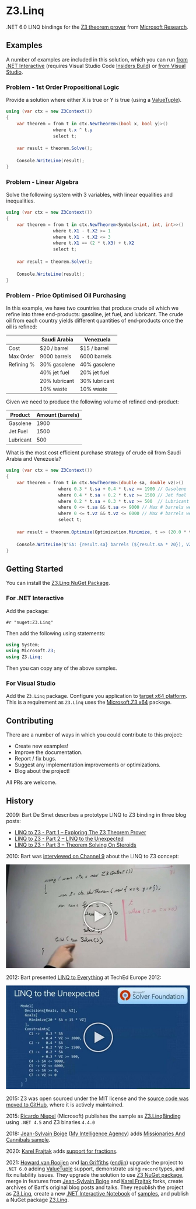 # Z3.Linq

.NET 6.0 LINQ bindings for the [Z3 theorem prover](https://github.com/Z3Prover/z3) from [Microsoft Research](https://www.microsoft.com/en-us/research/).

## Examples

A number of examples are included in this solution, which you can run [from .NET Interactive](examples/z3-problems.dib) (requires Visual Studio Code [Insiders Build](https://code.visualstudio.com/insiders/)) or [from Visual Studio](solutions/Z3.Linq.Demo/Program.cs).

### Problem - 1st Order Propositional Logic

Provide a solution where either X is true or Y is true (using a [ValueTuple](https://docs.microsoft.com/en-us/dotnet/api/system.valuetuple?view=net-6.0)).

```csharp
using (var ctx = new Z3Context())
{
    var theorem = from t in ctx.NewTheorem<(bool x, bool y)>()
                  where t.x ^ t.y
                  select t;

    var result = theorem.Solve();

    Console.WriteLine(result);
}
```

### Problem - Linear Algebra

Solve the following system with 3 variables, with linear equalities and inequalities.

```csharp
using (var ctx = new Z3Context())
{
    var theorem = from t in ctx.NewTheorem<Symbols<int, int, int>>()
                  where t.X1 - t.X2 >= 1
                  where t.X1 - t.X2 <= 3
                  where t.X1 == (2 * t.X3) + t.X2
                  select t;

    var result = theorem.Solve();

    Console.WriteLine(result);
}
```

### Problem - Price Optimised Oil Purchasing

In this example, we have two  countries that produce crude oil which we refine into three end-products: gasoline, jet fuel, and lubricant. The crude oil from each country yields different quantities of end-products once the oil is refined:

|            | Saudi Arabia  | Venezuela      |
|---         | ---           | ---            |
| Cost       | $20 / barrel  | $15 / barrel   |
| Max Order  | 9000 barrels  | 6000 barrels   |
| Refining % | 30% gasolene  | 40% gasolene   |
|            | 40% jet fuel  | 20% jet fuel   |
|            | 20% lubricant | 30% lubricant  |
|            | 10% waste     | 10% waste      |

Given we need to produce the following volume of refined end-product:

| Product   | Amount (barrels) |
| ---       | ---              |
| Gasolene  | 1900             |
| Jet Fuel  | 1500             |
| Lubricant | 500              |

 What is the most cost efficient purchase strategy of crude oil from Saudi Arabia and Venezuela?
```csharp
using (var ctx = new Z3Context())
{
    var theorem = from t in ctx.NewTheorem<(double sa, double vz)>()
                    where 0.3 * t.sa + 0.4 * t.vz >= 1900 // Gasolene
                    where 0.4 * t.sa + 0.2 * t.vz >= 1500 // Jet fuel
                    where 0.2 * t.sa + 0.3 * t.vz >= 500  // Lubricant
                    where 0 <= t.sa && t.sa <= 9000 // Max # barrels we can purchase
                    where 0 <= t.vz && t.vz <= 6000 // Max # barrels we can purchase
                    select t;

    var result = theorem.Optimize(Optimization.Minimize, t => (20.0 * t.sa) + (15.0 * t.vz)); // Optimize for cost

    Console.WriteLine($"SA: {result.sa} barrels (${result.sa * 20}), VZ: {result.vz} barrels (${result.vz * 15})");
}
```

## Getting Started

You can install the [Z3.Linq NuGet Package](https://www.nuget.org/packages/Z3.Linq/).

### For .NET Interactive

Add the package:
```
#r "nuget:Z3.Linq"
```
Then add the following using statements:

```csharp
using System;
using Microsoft.Z3;
using Z3.Linq;
```
Then you can copy any of the above samples.

### For Visual Studio

Add the `Z3.Linq` package.
Configure you application to [target x64 platform](https://docs.microsoft.com/en-us/visualstudio/ide/how-to-configure-projects-to-target-platforms?view=vs-2022). This is a requirement as `Z3.Linq` uses the [Microsoft.Z3.x64](https://www.nuget.org/packages/Microsoft.Z3.x64/) package.

## Contributing

There are a number of ways in which you could contribute to this project:

- Create new examples!
- Improve the documentation.
- Report / fix bugs.
- Suggest any implementation improvements or optimizations.
- Blog about the project!

All PRs are welcome.

## History

2009: Bart De Smet describes a prototype LINQ to Z3 binding in three blog posts:

* [LINQ to Z3 - Part 1 – Exploring The Z3 Theorem Prover](docs/blogs/part-01-exploring-the-z3-theorem-prover.md)
* [LINQ to Z3 - Part 2 – LINQ to the Unexpected](docs/blogs/part-02-linq-to-the-unexpected.md)
* [LINQ to Z3 - Part 3 – Theorem Solving On Steroids](docs/blogs/part-03-theorem-solving-on-steroids.md)

2010: Bart was [interviewed on Channel 9](https://vimeo.com/648767290) about the LINQ to Z3 concept:

[![LINQ to Z3 Channel 9 interview](docs/blogs/images/linq-to-z3-channel9.jpg)](https://vimeo.com/648767290)

2012: Bart presented [LINQ to Everything](https://vimeo.com/648776168) at TechEd Europe 2012:

[![LINQ to Everything](docs/blogs/images/linq-to-constraints.jpg)](https://vimeo.com/648776168)

2015: Z3 was open sourced under the MIT license and the [source code was moved to GitHub](https://github.com/Z3Prover/z3), where it is actively maintained.

2015: [Ricardo Niepel](https://github.com/RicardoNiepel) (Microsoft) publishes the sample as [Z3.LinqBinding](https://github.com/RicardoNiepel/Z3.LinqBinding) using `.NET 4.5` and Z3 binaries `4.4.0`

2018: [Jean-Sylvain Boige](https://github.com/jsboige) ([My Intelligence Agency](https://github.com/MyIntelligenceAgency)) adds [Missionaries And Cannibals sample](https://github.com/MyIntelligenceAgency/Z3.LinqBinding).

2020: [Karel Frajtak](https://github.com/kfrajtak) adds [support for fractions](https://github.com/kfrajtak/Z3.LinqBinding).

2021: [Howard van Rooijen](https://github.com/HowardvanRooijen) and [Ian Griffiths](https://github.com/idg10) ([endjin](https://github.com/endjin)) upgrade the project to `.NET 6.0` adding [ValueTuple](https://docs.microsoft.com/en-us/dotnet/api/system.valuetuple?view=net-6.0) support, demonstrate using `record` types, and fix nullability issues. They upgrade the solution to use [Z3 NuGet package](https://www.nuget.org/packages/Microsoft.Z3.x64/), merge in features from [Jean-Sylvain Boige](https://github.com/jsboige) and [Karel Frajtak](https://github.com/kfrajtak) forks, create archives of Bart's original blog posts and talks. They republish the project as [Z3.Linq](https://github.com/endjin/Z3.Linq), create a new [.NET Interactive Notebook](https://github.com/dotnet/interactive) of [samples](examples/z3-problems.dib), and publish a NuGet package [Z3.Linq](https://www.nuget.org/packages/Z3.Linq/).